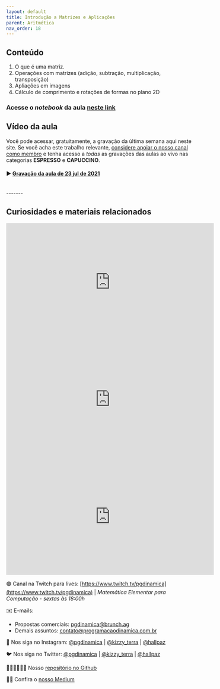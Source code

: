 ```yaml
---
layout: default
title: Introdução a Matrizes e Aplicações
parent: Aritmética
nav_order: 18
---
```


## Conteúdo 

1. O que é uma matriz.
2. Operações com matrizes (adição, subtração, multiplicação, transposição)
3. Apliações em imagens
4. Cálculo de comprimento e rotações de formas no plano 2D

### Acesse o *notebook* da aula <a href="/notebooks/mec018_matrizes.html" target="_black">neste link</a>

## Vídeo da aula

Você pode acessar, gratuitamente, a gravação da última semana aqui neste site. Se você acha este trabalho relevante, [considere apoiar o nosso canal como membro](https://youtube.com/join) e tenha acesso a *todas* as gravações das aulas ao vivo nas categorias **ESPRESSO** e **CAPUCCINO**. 

#### ▶️ [Gravação da aula de 23 jul de 2021](https://youtu.be/mOVrh4OSN-A)

<br/>
-------

## Curiosidades e materiais relacionados

<iframe width="560" height="315" src="https://www.youtube.com/embed/O5JoebBvxbM" title="YouTube video player" frameborder="0" allow="accelerometer; autoplay; clipboard-write; encrypted-media; gyroscope; picture-in-picture" allowfullscreen></iframe>

<iframe width="560" height="315" src="https://www.youtube.com/embed/rk5KM9rfWs4" title="YouTube video player" frameborder="0" allow="accelerometer; autoplay; clipboard-write; encrypted-media; gyroscope; picture-in-picture" allowfullscreen></iframe>

<iframe width="560" height="315" src="https://www.youtube.com/embed/ectPL_XQFGE" title="YouTube video player" frameborder="0" allow="accelerometer; autoplay; clipboard-write; encrypted-media; gyroscope; picture-in-picture" allowfullscreen></iframe>


🟣 Canal na Twitch para lives: [https://www.twitch.tv/pgdinamica](https://www.twitch.tv/pgdinamica) | *Matemática Elementar para Computação - sextas às 18:00h*


✉️ E-mails:
* Propostas comerciais: [pgdinamica@brunch.ag](mailto:pgdinamica@brunch.ag)
* Demais assuntos: [contato@programacaodinamica.com.br](mailto:pgdinamica@brunch.ag)

📸 Nos siga no Instagram: [@pgdinamica](https://instagram.com/pgdinamica) | [@kizzy_terra](https://instagram.com/kizzy_terra) | [@hallpaz](https://instagram.com/hallpaz)

🐦 Nos siga no Twitter: [@pgdinamica](https://twitter.com/pgdinamica) | [@kizzy_terra](https://twitter.com/kizzy_terra) | [@hallpaz](https://twitter.com/hallpaz)

👩🏾‍💻👨🏾‍💻 Nosso [repositório no Github](https://github.com/programacaodinamica)

✍🏾 Confira o [nosso Medium](https://medium.com/programacaodinamica)